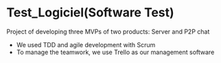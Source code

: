 # Test_Logiciel(Software Test)
Project of developing three MVPs of two products: Server and P2P chat
- We used TDD and agile development with Scrum
- To manage the teamwork, we use Trello as our management software
